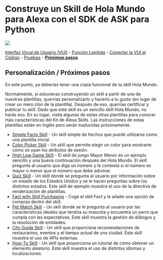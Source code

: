 # Construye un Skill de Hola Mundo para Alexa con el SDK de ASK para Python
<img src="https://m.media-amazon.com/images/G/01/mobile-apps/dex/alexa/alexa-skills-kit/tutorials/quiz-game/header._TTH_.png" />

[Interfaz Vocal de Usuario (VUI)](./1-voice-user-interface.md) - [Función Lambda](./2-lambda-function.md) - [Conectar la VUI al Código](./3-connect-vui-to-code.md) - [Pruebas](./4-testing.md) - [**Próximos pasos**](./5-next-steps.md)

## Personalización / Próximos pasos

En este punto, ya deberías tener una copia funcional de tu skill Hola Mundo.

Normalmente, si estuvieras construyendo un skill a partir de una de nuestras plantillas, querrías personalizarlo y hacerlo a tu gusto (en lugar de crear un mero clon de la plantilla). Después de eso, querrías certificar y publicar tu skill. Dado que este skill es un sencillo skill Hola Mundo, no harás eso. En su lugar, visita algunas de estas otras plantillas para conocer más características del Kit de Alexa Skills. Las instrucciones de estas plantillas están en Inglés pero serán traducidas próximamente.

* [Simple Facts Skill](https://github.com/alexa/skill-sample-python-fact) - Un skill simple de hechos que puede utilizarse como una plantilla inicial.
* [Color Picker Skill](https://github.com/alexa/skill-sample-python-colorpicker) - Un skill que permite elegir un color para mostrarte cómo se usan los atributos de sesión.
* [High Low Game Skill](https://github.com/alexa/skill-sample-python-highlowgame) - El skill de juego Mayor Menor es un ejemplo sencillo y una buena continuación después del Hola Mundo. El skill pregunta al usuario que diga un número y le contesta si el número es mayor o menor que el número que debe adivinar.
* [Quiz Skill](https://github.com/alexa/skill-sample-python-quiz-game) - Un skill donde se pregunta al usuario por información sobre un estado de los Estados Unidos y se le hacen preguntas sobre los distintos estados. Este skill de ejemplo muestra el uso de la directiva de renderización de plantillas.
* [Fact w/In Skill Purchasing](https://github.com/alexa/skill-sample-python-fact-in-skill-purchases) - Coge el skill Fact y le añade una opción de compras dentro del skill.
* [Pet Match Skill](https://github.com/alexa/skill-sample-python-pet-match) - Un skill donde se le pregunta al usuario por las características ideales que tendría su mascota y encuentra un perro que cumpla con las expectativas. Este skill muestra la gestión de diálogos y la resolución de entidades.
* [City Guide Skill](https://github.com/alexa/skill-sample-python-city-guide) - Un skill que proporciona recomendaciones de restaurantes, eventos y el tiempo actual de una ciudad. Este skill muestra el uso de APIs externas.
* [How-To Skill](https://github.com/alexa/skill-sample-python-how-to) - Un skill que proporciona un tutorial de cómo obtener un elemento aleatorio. Este skill muestra el uso de distintos idiomas y localizaciones.
